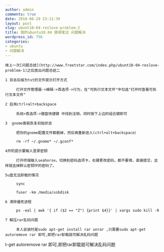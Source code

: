 ```yaml
---
author: admin
comments: true
date: 2010-06-29 23:11:39
layout: post
slug: ubunt10-04-reslove-problem-2
title: 我的ubuntu10.04 使用笔记 问题解决
wordpress_id: 756
categories:
- ubuntu
- 问题解决
---
```


	继上一次[问题总结](http://www.freetstar.com/index.php/ubunt10-04-reslove-problem-1)之后放出问题总结二

	1 双击后缀为txt的文件提示打开方式

> 
	
> 
> 
		 打开文件管理器->编辑->首选项->行为，在"可执行文本文件"中勾选"打开时查看可执行文本文件"
	
> 
> 

	2 启用ctrl+alt+backspace

> 
	
> 
> 
		 系统>首选项->键盘快捷键 中找到注销，同时按下上边的组合键即可
	
> 
> 

	3  gnome面板恢复初始状态

> 
	
> 
> 
		 把你的gnome配置文件都删掉，然后再重新进入(ctrl+alt+backspace）
	
> 
> 
	
> 
> 
		 rm -rf ~/.gnome* ~/.gconf*
	
> 
> 

	4开机提示要输入登录密钥 

> 
	
> 
> 
		 打开终端输入seahorse，切换到密码选项卡，右键更改密码，都不要填，直接提交，这样就去掉默认密钥环的密码了。
	
> 
> 

	5u盘无法卸载的情况

> 
	
> 
> 
		 sync
	
> 
> 
	
> 
> 
		 fuser -km /media/usbdisk
	
> 
> 

	6 清除僵死进程

> 
	
> 
> 
		 ps -eal | awk '{ if ($2 == "Z") {print $4}}' | xargs sudo kill -9
	
> 
> 

	7 解压rar乱码问题

> 
	
> 
> 
		 本人安装时是sudo apt-get install rar unrar ,只需要sudo apt-get autoremove rar 即可,即把rar卸载就可解决乱码问题
	
> 
> 

t-get autoremove rar 即可,即把rar卸载就可解决乱码问题
	
> 
> 

